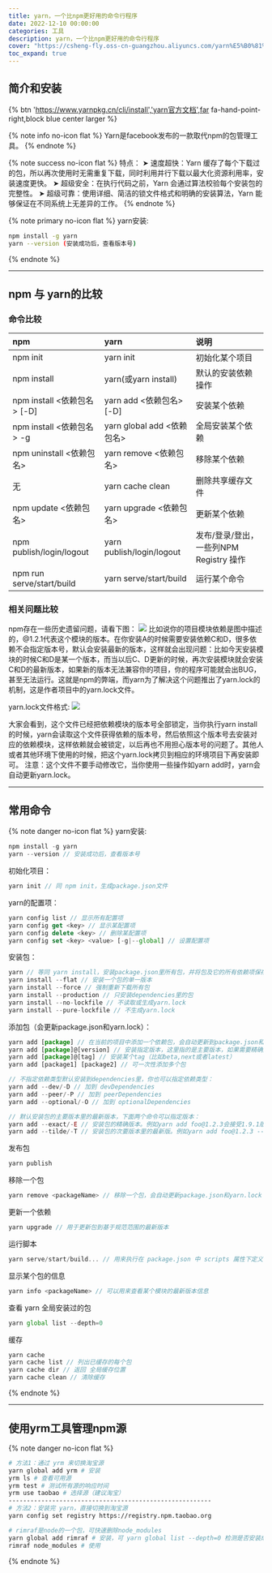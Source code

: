 ```yaml
---
title: yarn，一个比npm更好用的命令行程序
date: 2022-12-10 00:00:00
categories: 工具
description: yarn，一个比npm更好用的命令行程序
cover: "https://csheng-fly.oss-cn-guangzhou.aliyuncs.com/yarn%E5%B0%81%E9%9D%A2.png"
toc_expand: true
---
```

## 简介和安装
{% btn 'https://www.yarnpkg.cn/cli/install','yarn官方文档',far fa-hand-point-right,block blue center larger %}

{% note info no-icon flat %}
Yarn是facebook发布的一款取代npm的包管理工具。
{% endnote %}

{% note success no-icon flat %}
特点：
➤ 速度超快：Yarn 缓存了每个下载过的包，所以再次使用时无需重复下载，同时利用并行下载以最大化资源利用率，安装速度更快。
➤ 超级安全：在执行代码之前，Yarn 会通过算法校验每个安装包的完整性。
➤ 超级可靠：使用详细、简洁的锁文件格式和明确的安装算法，Yarn 能够保证在不同系统上无差异的工作。
{% endnote %}

{% note primary no-icon flat %}
yarn安装:
```bash
npm install -g yarn
yarn --version (安装成功后，查看版本号)
```
{% endnote %}

---

## npm 与 yarn的比较
### 命令比较
| npm | yarn     | 说明 |
| :-------- | :------- | :--- |
| npm init  | yarn init | 初始化某个项目   |
| npm install | yarn(或yarn install) | 默认的安装依赖操作   |
| npm install <依赖包名> [-D]    | yarn add <依赖包名> [-D]  | 安装某个依赖 |
| npm install <依赖包名> -g  | yarn global add <依赖包名>   | 全局安装某个依赖 |
| npm uninstall <依赖包名>    | yarn remove <依赖包名>  | 移除某个依赖 |
|   无   | yarn cache clean  | 删除共享缓存文件 |
| npm update <依赖包名>    | yarn upgrade <依赖包名>  | 更新某个依赖 |
| npm publish/login/logout    | yarn publish/login/logout  | 发布/登录/登出，一些列NPM Registry 操作 |
| npm run serve/start/build    | yarn serve/start/build  | 运行某个命令 |

### 相关问题比较
npm存在一些历史遗留问题，请看下图：
![](https://csheng-fly.oss-cn-guangzhou.aliyuncs.com/npm%E5%AD%98%E5%9C%A8%E4%B8%80%E4%BA%9B%E5%8E%86%E5%8F%B2%E9%81%97%E7%95%99%E9%97%AE%E9%A2%98.png)
比如说你的项目模块依赖是图中描述的，@1.2.1代表这个模块的版本。在你安装A的时候需要安装依赖C和D，很多依赖不会指定版本号，默认会安装最新的版本，这样就会出现问题：比如今天安装模块的时候C和D是某一个版本，而当以后C、D更新的时候，再次安装模块就会安装C和D的最新版本，如果新的版本无法兼容你的项目，你的程序可能就会出BUG，甚至无法运行。这就是npm的弊端，而yarn为了解决这个问题推出了yarn.lock的机制，这是作者项目中的yarn.lock文件。

yarn.lock文件格式:
![](https://csheng-fly.oss-cn-guangzhou.aliyuncs.com/yarn.lock%E6%96%87%E4%BB%B6%E6%A0%BC%E5%BC%8F.png)

大家会看到，这个文件已经把依赖模块的版本号全部锁定，当你执行yarn install的时候，yarn会读取这个文件获得依赖的版本号，然后依照这个版本号去安装对应的依赖模块，这样依赖就会被锁定，以后再也不用担心版本号的问题了。其他人或者其他环境下使用的时候，把这个yarn.lock拷贝到相应的环境项目下再安装即可。
注意：这个文件不要手动修改它，当你使用一些操作如yarn add时，yarn会自动更新yarn.lock。

---

## 常用命令
{% note danger no-icon flat %}
yarn安装:
```js
npm install -g yarn
yarn --version // 安装成功后，查看版本号
```
初始化项目：
```js
yarn init // 同 npm init，生成package.json文件
```
yarn的配置项：
```js
yarn config list // 显示所有配置项
yarn config get <key> // 显示某配置项
yarn config delete <key> // 删除某配置项
yarn config set <key> <value> [-g|--global] // 设置配置项
```
安装包：
```js
yarn // 等同 yarn install，安装package.json里所有包，并将包及它的所有依赖项保存进yarn.lock
yarn install --flat // 安装一个包的单一版本
yarn install --force // 强制重新下载所有包
yarn install --production // 只安装dependencies里的包
yarn install --no-lockfile // 不读取或生成yarn.lock
yarn install --pure-lockfile // 不生成yarn.lock
```
添加包（会更新package.json和yarn.lock）：
```js
yarn add [package] // 在当前的项目中添加一个依赖包，会自动更新到package.json和yarn.lock文件中
yarn add [package]@[version] // 安装指定版本，这里指的是主要版本，如果需要精确到小版本，使用-E参数
yarn add [package]@[tag] // 安装某个tag（比如beta,next或者latest）
yarn add [package1] [package2] // 可一次性添加多个包

// 不指定依赖类型默认安装到dependencies里，你也可以指定依赖类型：
yarn add --dev/-D // 加到 devDependencies
yarn add --peer/-P // 加到 peerDependencies
yarn add --optional/-O // 加到 optionalDependencies

// 默认安装包的主要版本里的最新版本，下面两个命令可以指定版本：
yarn add --exact/-E // 安装包的精确版本。例如yarn add foo@1.2.3会接受1.9.1版，但是yarn add foo@1.2.3 --exact只会接受1.2.3版
yarn add --tilde/-T // 安装包的次要版本里的最新版。例如yarn add foo@1.2.3 --tilde会接受1.2.9，但不接受1.3.0
```
发布包
```js
yarn publish
```
移除一个包
```js
yarn remove <packageName> // 移除一个包，会自动更新package.json和yarn.lock
```
更新一个依赖
```js
yarn upgrade // 用于更新包到基于规范范围的最新版本
```
运行脚本
```js
yarn serve/start/build... // 用来执行在 package.json 中 scripts 属性下定义的脚本
```
显示某个包的信息
```js
yarn info <packageName> // 可以用来查看某个模块的最新版本信息
```
查看 yarn 全局安装过的包
```js
yarn global list --depth=0
```
缓存
```js
yarn cache
yarn cache list // 列出已缓存的每个包 
yarn cache dir // 返回 全局缓存位置 
yarn cache clean // 清除缓存
```
{% endnote %}

--- 

## 使用yrm工具管理npm源
{% note danger no-icon flat %}
```bash
# 方法1：通过 yrm 来切换淘宝源
yarn global add yrm # 安装
yrm ls # 查看可用源
yrm test # 测试所有源的响应时间
yrm use taobao # 选择源（建议淘宝）
--------------------------------------------------------
# 方法2：安装完 yarn，直接切换到淘宝源
yarn config set registry https://registry.npm.taobao.org

# rimraf是node的一个包，可快速删除node_modules
yarn global add rimraf # 安装，可 yarn global list --depth=0 检测是否安装成功
rimraf node_modules # 使用
```
{% endnote %}